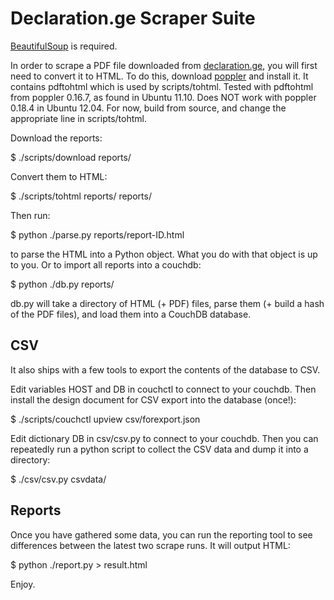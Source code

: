Declaration.ge Scraper Suite
============================

[BeautifulSoup](http://www.crummy.com/software/BeautifulSoup/ "Beautiful Soup") is required.

In order to scrape a PDF file downloaded from
[declaration.ge](http://declaration.ge/ "Declaration.ge"), you
will first need to convert it to HTML. To do this, download
[poppler](http://poppler.freedesktop.org/ "pdf to html") and install it. It
contains pdftohtml which is used by scripts/tohtml.
Tested with pdftohtml from poppler 0.16.7, as found in Ubuntu 11.10.
Does NOT work with poppler 0.18.4 in Ubuntu 12.04. For now, build from source,
and change the appropriate line in scripts/tohtml.

Download the reports:

$ ./scripts/download reports/

Convert them to HTML:

$ ./scripts/tohtml reports/ reports/

Then run:

$ python ./parse.py reports/report-ID.html

to parse the HTML into a Python object. What you do with that object is up to
you. Or to import all reports into a couchdb:

$ python ./db.py reports/

db.py will take a directory of HTML (+ PDF) files, parse them (+ build a hash
of the PDF files), and load them into a CouchDB database.


CSV
---
It also ships with a few tools to export the contents of the database to CSV.

Edit variables HOST and DB in couchctl to connect to your couchdb.
Then install the design document for CSV export into the database (once!):

$ ./scripts/couchctl upview csv/forexport.json

Edit dictionary DB in csv/csv.py to connect to your couchdb.
Then you can repeatedly run a python script to collect the CSV data and dump it into a directory:

$ ./csv/csv.py csvdata/


Reports
-------
Once you have gathered some data, you can run the reporting tool to see
differences between the latest two scrape runs. It will output HTML:

$ python ./report.py > result.html


Enjoy.
